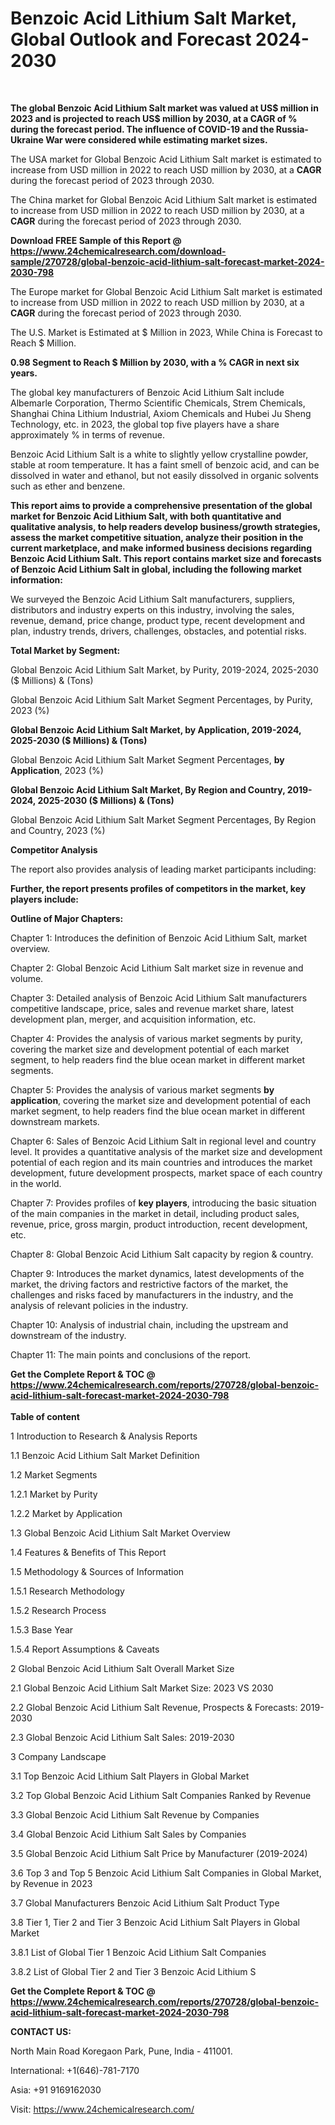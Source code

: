 <h1>Benzoic Acid Lithium Salt Market, Global Outlook and Forecast 2024-2030</h1><br/><p><strong>The global Benzoic Acid Lithium Salt market was valued at US$ million in 2023 and is projected to reach US$ million by 2030, at a <strong>CAGR</strong> of % during the forecast period. The influence of COVID-19 and the Russia-Ukraine War were considered while estimating market sizes.</strong></p><p>The USA market for Global Benzoic Acid Lithium Salt market is estimated to increase from USD million in 2022 to reach USD million by 2030, at a <strong>CAGR</strong> during the forecast period of 2023 through 2030.</p><p>The China market for Global Benzoic Acid Lithium Salt market is estimated to increase from USD million in 2022 to reach USD million by 2030, at a <strong>CAGR</strong> during the forecast period of 2023 through 2030.</p><div><b>Download FREE Sample of this Report @ <a href="https://www.24chemicalresearch.com/download-sample/270728/global-benzoic-acid-lithium-salt-forecast-market-2024-2030-798">https://www.24chemicalresearch.com/download-sample/270728/global-benzoic-acid-lithium-salt-forecast-market-2024-2030-798</a></b></div><p>The Europe market for Global Benzoic Acid Lithium Salt market is estimated to increase from USD million in 2022 to reach USD million by 2030, at a <strong>CAGR</strong> during the forecast period of 2023 through 2030.</p><p>The U.S. Market is Estimated at $ Million in 2023, While China is Forecast to Reach $ Million.</p><p><strong>0.98 Segment to Reach $ Million by 2030, with a % <strong>CAGR</strong> in next six years.</strong></p><p>
 
 The global key manufacturers of Benzoic Acid Lithium Salt include Albemarle Corporation, Thermo Scientific Chemicals, Strem Chemicals, Shanghai China Lithium Industrial, Axiom Chemicals and Hubei Ju Sheng Technology, etc. in 2023, the global top five players have a share approximately % in terms of revenue.</p><p>Benzoic Acid Lithium Salt is a white to slightly yellow crystalline powder, stable at room temperature. It has a faint smell of benzoic acid, and can be dissolved in water and ethanol, but not easily dissolved in organic solvents such as ether and benzene.</p><p><strong>This report aims to provide a comprehensive presentation of the global market for Benzoic Acid Lithium Salt, with both quantitative and qualitative analysis, to help readers develop business/growth strategies, assess the market competitive situation, analyze their position in the current marketplace, and make informed business decisions regarding Benzoic Acid Lithium Salt. This report contains market size and forecasts of Benzoic Acid Lithium Salt in global, including the following market information:</strong></p><p>We surveyed the Benzoic Acid Lithium Salt manufacturers, suppliers, distributors and industry experts on this industry, involving the sales, revenue, demand, price change, product type, recent development and plan, industry trends, drivers, challenges, obstacles, and potential risks.</p><p><strong>Total Market by Segment:</strong></p><p>Global Benzoic Acid Lithium Salt Market, by Purity, 2019-2024, 2025-2030 ($ Millions) & (Tons)</p><p>Global Benzoic Acid Lithium Salt Market Segment Percentages, by Purity, 2023 (%)</p><p><strong>Global Benzoic Acid Lithium Salt Market, <strong>by Application</strong>, 2019-2024, 2025-2030 ($ Millions) & (Tons)</strong></p><p>Global Benzoic Acid Lithium Salt Market Segment Percentages, <strong>by Application</strong>, 2023 (%)</p><p><strong>Global Benzoic Acid Lithium Salt Market, By Region and Country, 2019-2024, 2025-2030 ($ Millions) & (Tons)</strong></p><p>Global Benzoic Acid Lithium Salt Market Segment Percentages, By Region and Country, 2023 (%)</p><p><strong>Competitor Analysis</strong></p><p>The report also provides analysis of leading market participants including:</p><p><strong>Further, the report presents profiles of competitors in the market, <strong>key players</strong> include:</strong></p><p><strong>Outline of Major Chapters:</strong></p><p>Chapter 1: Introduces the definition of Benzoic Acid Lithium Salt, market overview.</p><p>Chapter 2: Global Benzoic Acid Lithium Salt market size in revenue and volume.</p><p>Chapter 3: Detailed analysis of Benzoic Acid Lithium Salt manufacturers competitive landscape, price, sales and revenue market share, latest development plan, merger, and acquisition information, etc.</p><p>Chapter 4: Provides the analysis of various market segments by purity, covering the market size and development potential of each market segment, to help readers find the blue ocean market in different market segments.</p><p>Chapter 5: Provides the analysis of various market segments <strong>by application</strong>, covering the market size and development potential of each market segment, to help readers find the blue ocean market in different downstream markets.</p><p>Chapter 6: Sales of Benzoic Acid Lithium Salt in regional level and country level. It provides a quantitative analysis of the market size and development potential of each region and its main countries and introduces the market development, future development prospects, market space of each country in the world.</p><p>Chapter 7: Provides profiles of <strong>key players</strong>, introducing the basic situation of the main companies in the market in detail, including product sales, revenue, price, gross margin, product introduction, recent development, etc.</p><p>Chapter 8: Global Benzoic Acid Lithium Salt capacity by region & country.</p><p>Chapter 9: Introduces the market dynamics, latest developments of the market, the driving factors and restrictive factors of the market, the challenges and risks faced by manufacturers in the industry, and the analysis of relevant policies in the industry.</p><p>Chapter 10: Analysis of industrial chain, including the upstream and downstream of the industry.</p><p>Chapter 11: The main points and conclusions of the report.</p><div><b>Get the Complete Report & TOC @ <a href="https://www.24chemicalresearch.com/reports/270728/global-benzoic-acid-lithium-salt-forecast-market-2024-2030-798">https://www.24chemicalresearch.com/reports/270728/global-benzoic-acid-lithium-salt-forecast-market-2024-2030-798</a></b></div><br><b>Table of content</b><p>1 Introduction to Research & Analysis Reports<br />
 
  1.1 Benzoic Acid Lithium Salt Market Definition<br />
 
  1.2 Market Segments<br />
 
  1.2.1 Market by Purity<br />
 
  1.2.2 Market by Application<br />
 
  1.3 Global Benzoic Acid Lithium Salt Market Overview<br />
 
  1.4 Features & Benefits of This Report<br />
 
  1.5 Methodology & Sources of Information<br />
 
  1.5.1 Research Methodology<br />
 
  1.5.2 Research Process<br />
 
  1.5.3 Base Year<br />
 
  1.5.4 Report Assumptions & Caveats<br />
 
 2 Global Benzoic Acid Lithium Salt Overall Market Size<br />
 
  2.1 Global Benzoic Acid Lithium Salt Market Size: 2023 VS 2030<br />
 
  2.2 Global Benzoic Acid Lithium Salt Revenue, Prospects & Forecasts: 2019-2030<br />
 
  2.3 Global Benzoic Acid Lithium Salt Sales: 2019-2030<br />
 
 3 Company Landscape<br />
 
  3.1 Top Benzoic Acid Lithium Salt Players in Global Market<br />
 
  3.2 Top Global Benzoic Acid Lithium Salt Companies Ranked by Revenue<br />
 
  3.3 Global Benzoic Acid Lithium Salt Revenue by Companies<br />
 
  3.4 Global Benzoic Acid Lithium Salt Sales by Companies<br />
 
  3.5 Global Benzoic Acid Lithium Salt Price by Manufacturer (2019-2024)<br />
 
  3.6 Top 3 and Top 5 Benzoic Acid Lithium Salt Companies in Global Market, by Revenue in 2023<br />
 
  3.7 Global Manufacturers Benzoic Acid Lithium Salt Product Type<br />
 
  3.8 Tier 1, Tier 2 and Tier 3 Benzoic Acid Lithium Salt Players in Global Market<br />
 
  3.8.1 List of Global Tier 1 Benzoic Acid Lithium Salt Companies<br />
 
  3.8.2 List of Global Tier 2 and Tier 3 Benzoic Acid Lithium S<br><div><b>Get the Complete Report & TOC @ <a href="https://www.24chemicalresearch.com/reports/270728/global-benzoic-acid-lithium-salt-forecast-market-2024-2030-798">https://www.24chemicalresearch.com/reports/270728/global-benzoic-acid-lithium-salt-forecast-market-2024-2030-798</a></b></div></p>
 
 <b>CONTACT US:</b><br>
 
 North Main Road Koregaon Park, Pune, India - 411001.<br/>
 
 International: +1(646)-781-7170<br/>
 
 Asia: +91 9169162030<br/>
 
 Visit: <a href="https://www.24chemicalresearch.com/">https://www.24chemicalresearch.com/</a>
 
 <br>